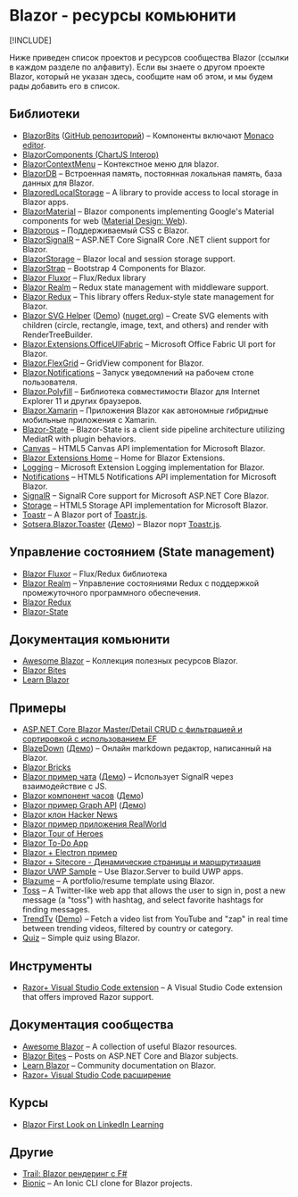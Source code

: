 # Blazor - ресурсы комьюнити

[!INCLUDE[](~/includes/blazor-preview-notice.md)]

Ниже приведен список проектов и ресурсов сообщества Blazor (ссылки в каждом разделе по алфавиту). Если вы знаете о другом проекте Blazor, который не указан здесь, сообщите нам об этом, и мы будем рады добавить его в список.

## Библиотеки

* [BlazorBits](http://blazorbits.net) ([GitHub репозиторий](https://github.com/blazorbits)) &ndash; Компоненты включают [Monaco editor](https://github.com/Microsoft/monaco-editor).
* [BlazorComponents (ChartJS Interop)](https://github.com/muqeet-khan/BlazorComponents)
* [BlazorContextMenu](https://github.com/stavroskasidis/BlazorContextMenu) &ndash; Контекстное меню для blazor.
* [BlazorDB](https://github.com/chanan/BlazorDB) &ndash; Встроенная память, постоянная локальная память, база данных для Blazor.
* [BlazoredLocalStorage](https://github.com/chrissainty/BlazoredLocalStorage) &ndash; A library to provide access to local storage in Blazor apps.
* [BlazorMaterial](https://github.com/BlazorExtensions/BlazorMaterial) &ndash; Blazor components implementing Google's Material components for web ([Material Design: Web](https://material.io/components/web)).
* [Blazorous](https://github.com/chanan/Blazorous) &ndash; Поддерживаемый CSS с Blazor.
* [BlazorSignalR](https://github.com/csnewman/BlazorSignalR) &ndash; ASP.NET Core SignalR Core .NET client support for Blazor.
* [BlazorStorage](https://github.com/cloudcrate/BlazorStorage) &ndash; Blazor local and session storage support.
* [BlazorStrap](https://github.com/chanan/BlazorStrap) &ndash; Bootstrap 4 Components for Blazor.
* [Blazor Fluxor](https://mrpmorris.github.io/blazor-fluxor/) &ndash; Flux/Redux library
* [Blazor Realm](https://dworthen.github.io/BlazorRealm/docs/quickstart.html) &ndash; Redux state management with middleware support.
* [Blazor Redux](https://github.com/torhovland/blazor-redux) &ndash; This library offers Redux-style state management for Blazor.
* [Blazor SVG Helper](https://github.com/Lupusa87/BlazorSvgHelper) ([Demo](https://lupusassblazordemos.azurewebsites.net)) ([nuget.org](https://www.nuget.org/packages/BlazorSvgHelper/)) &ndash; Create SVG elements with children (circle, rectangle, image, text, and others) and render with RenderTreeBuilder.
* [Blazor.Extensions.OfficeUIFabric](https://github.com/BlazorExtensions/Blazor.Extensions.OfficeUIFabric) &ndash; Microsoft Office Fabric UI port for Blazor.
* [Blazor.FlexGrid](https://github.com/Mewriick/Blazor.FlexGrid) &ndash; GridView component for Blazor.
* [Blazor.Notifications](https://github.com/vertonghenb/Blazor.Notifications) &ndash; Запуск уведомлений на рабочем столе пользователя.
* [Blazor.Polyfill](https://github.com/Daddoon/Blazor.Polyfill) &ndash; Библиотека совместимости Blazor для Internet Explorer 11 и других браузеров.
* [Blazor.Xamarin](https://github.com/Daddoon/Blazor.Xamarin) &ndash; Приложения Blazor как автономные гибридные мобильные приложения с Xamarin.
* [Blazor-State](https://timewarpengineering.github.io/blazor-state/) &ndash; Blazor-State is a client side pipeline architecture utilizing MediatR with plugin behaviors.
* [Canvas](https://github.com/BlazorExtensions/Canvas) &ndash; HTML5 Canvas API implementation for Microsoft Blazor.
* [Blazor Extensions Home](https://github.com/BlazorExtensions/Home) &ndash; Home for Blazor Extensions.
* [Logging](https://github.com/BlazorExtensions/Logging) &ndash; Microsoft Extension Logging implementation for Blazor.
* [Notifications](https://github.com/BlazorExtensions/Notifications) &ndash; HTML5 Notifications API implementation for Microsoft Blazor.
* [SignalR](https://github.com/BlazorExtensions/SignalR) &ndash; SignalR Core support for Microsoft ASP.NET Core Blazor.
* [Storage](https://github.com/BlazorExtensions/Storage) &ndash; HTML5 Storage API implementation for Microsoft Blazor.
* [Toastr](https://github.com/BlazorExtensions/Toastr) &ndash; A Blazor port of [Toastr.js](https://github.com/CodeSeven/toastr/).
* [Sotsera.Blazor.Toaster](https://github.com/sotsera/sotsera.blazor.toaster) ([Демо](https://sotsera.github.io/sotsera.blazor.toaster/)) &ndash; Blazor порт [Toastr.js](https://github.com/CodeSeven/toastr/).

## Управление состоянием (State management)

* [Blazor Fluxor](https://mrpmorris.github.io/blazor-fluxor/) &ndash; Flux/Redux библиотека 
* [Blazor Realm](https://dworthen.github.io/BlazorRealm/docs/quickstart.html) &ndash; Управление состояниями Redux с поддержкой промежуточного программного обеспечения.
* [Blazor Redux](https://github.com/torhovland/blazor-redux)
* [Blazor-State](https://timewarpengineering.github.io/blazor-state/)


## Документация комьюнити

* [Awesome Blazor](https://github.com/AdrienTorris/awesome-blazor) &ndash; Коллекция полезных ресурсов Blazor.
* [Blazor Bites](https://codedaze.io/tag/blazor-bites/)
* [Learn Blazor](https://learn-blazor.com/)

## Примеры

* [ASP.NET Core Blazor Master/Detail CRUD с фильтрацией и сортировкой с использованием EF](https://code.msdn.microsoft.com/vstudio/ASPNET-Core-Blazor-122b108a)
* [BlazeDown](https://github.com/EdCharbeneau/BlazeDown) ([Демо](http://edcharbeneau.com/BlazeDown/)) &ndash; Онлайн markdown редактор, написанный на Blazor.
* [Blazor Bricks](https://www.codeproject.com/Articles/1241210/WebAssembly-with-Blazor)
* [Blazor пример чата](https://github.com/conficient/BlazorChatSample) ([Демо](https://blazorchatsample.azurewebsites.net/)) &ndash; Использует SignalR через взаимодействие с JS.
* [Blazor компонент часов](https://github.com/Lupusa87/LupusaBlazorProjects) ([Демо](http://lupusablazordemos.azurewebsites.net/))
* [Blazor пример Graph API](https://github.com/jburman/BlazorGraphExample) ([Демо](https://blazorgraph.z20.web.core.windows.net/))
* [Blazor клон Hacker News](https://github.com/lohithgn/blazor-hackernews-clone)
* [Blazor пример приложения RealWorld](https://github.com/torhovland/blazor-realworld-example-app)
* [Blazor Tour of Heroes](https://github.com/lohithgn/blazor-tour-of-heroes)
* [Blazor To-Do App](https://github.com/BorowskiKamil/blazor-tasks)
* [Blazor + Electron пример](https://github.com/SteveSandersonMS/BlazorElectronExperiment.Sample)
* [Blazor + Sitecore - Динамические страницы и маршрутизация](https://github.com/GoranHalvarsson/SitecoreBlazor)
* [Blazor UWP Sample](https://github.com/pushqrdx/Blazor.Universal) &ndash; Use Blazor.Server to build UWP apps.
* [Blazume](https://github.com/Amine-Smahi/Blazume) &ndash; A portfolio/resume template using Blazor.
* [Toss](https://github.com/RemiBou/Toss.Blazor) &ndash; A Twitter-like web app that allows the user to sign in, post a new message (a "toss") with hashtag, and select favorite hashtags for finding messages.
* [TrendTv](https://github.com/MattMarked/TrendTv) ([Demo](http://zaptube2.azurewebsites.net/)) &ndash; Fetch a video list from YouTube and "zap" in real time between trending videos, filtered by country or category.
* [Quiz](https://github.com/Amine-Smahi/BlazorQuiz) &ndash; Simple quiz using Blazor.

## Инструменты

* [Razor+ Visual Studio Code extension](https://marketplace.visualstudio.com/items?itemName=austincummings.razor-plus) &ndash; A Visual Studio Code extension that offers improved Razor support.

## Документация сообщества

* [Awesome Blazor](https://github.com/AdrienTorris/awesome-blazor) &ndash; A collection of useful Blazor resources.
* [Blazor Bites](https://codedaze.io/tag/blazor-bites/) &ndash; Posts on ASP.NET Core and Blazor subjects.
* [Learn Blazor](https://learn-blazor.com/) &ndash; Community documentation on Blazor.
* [Razor+ Visual Studio Code расширение](https://marketplace.visualstudio.com/items?itemName=austincummings.razor-plus)

## Курсы

* [Blazor First Look on LinkedIn Learning](https://www.linkedin.com/learning/blazor-first-look)

## Другие

* [Trail: Blazor рендеринг с F#](https://github.com/panesofglass/trail)
* [Bionic](https://github.com/bmsantos/bionic) &ndash; An Ionic CLI clone for Blazor projects.
